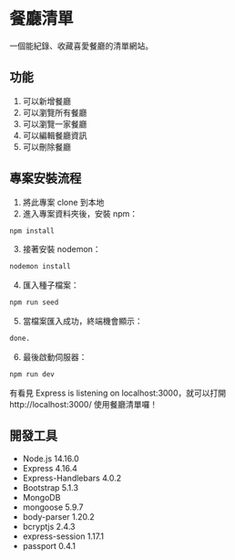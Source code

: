 # 餐廳清單
一個能紀錄、收藏喜愛餐廳的清單網站。  

## 功能
1. 可以新增餐廳    
2. 可以瀏覽所有餐廳    
3. 可以瀏覽一家餐廳    
4. 可以編輯餐廳資訊    
5. 可以刪除餐廳    

## 專案安裝流程
1. 將此專案 clone 到本地    
2. 進入專案資料夾後，安裝 npm：  
```bash
npm install 
```    
3. 接著安裝 nodemon：  
```bash 
nodemon install 
```    
4. 匯入種子檔案：  
```bash
npm run seed 
```    
5. 當檔案匯入成功，終端機會顯示：
```bash
done.
```    
6. 最後啟動伺服器：  
```bash 
npm run dev 
```    
有看見 Express is listening on localhost:3000，就可以打開 http://localhost:3000/ 使用餐廳清單囉！

## 開發工具
* Node.js 14.16.0    
* Express 4.16.4    
* Express-Handlebars 4.0.2    
* Bootstrap 5.1.3    
* MongoDB    
* mongoose 5.9.7    
* body-parser 1.20.2
* bcryptjs 2.4.3
* express-session 1.17.1
* passport 0.4.1    